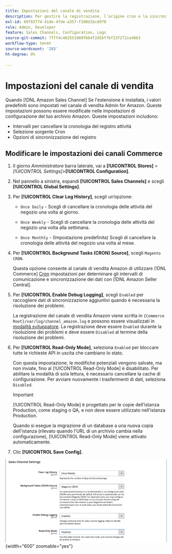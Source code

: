 ```yaml
---
title: Impostazioni del canale di vendita
description: Per gestire la registrazione, l’origine cron e la sincronizzazione per le funzioni del canale di vendita di Amazon, aggiorna la configurazione di Commerce.
exl-id: 69f83774-41de-4fde-a357-f100d1bcd9f0
role: Admin, Developer
feature: Sales Channels, Configuration, Logs
source-git-commit: 7fff4c463551089fb64f2d5bf7bf23f272ce4663
workflow-type: tm+mt
source-wordcount: '283'
ht-degree: 0%

---
```


# Impostazioni del canale di vendita

Quando [!DNL Amazon Sales Channel] Se l&#39;estensione è installata, i valori predefiniti sono impostati nel canale di vendita Admin for Amazon. Queste impostazioni possono essere modificate nelle impostazioni di configurazione del tuo archivio Amazon. Queste impostazioni includono:

- Intervalli per cancellare la cronologia del registro attività
- Selezione sorgente Cron
- Opzioni di sincronizzazione del registro

## Modificare le impostazioni dei canali Commerce

1. Il giorno _Amministratore_ barra laterale, vai a **[!UICONTROL Stores]** > _[!UICONTROL Settings]_>**[!UICONTROL Configuration]**.

1. Nel pannello a sinistra, espandi **[!UICONTROL Sales Channels]** e scegli **[!UICONTROL Global Settings]**.

1. Per **[!UICONTROL Clear Log History]**, scegli un’opzione:

   - `Once Daily` - Scegli di cancellare la cronologia delle attività del negozio una volta al giorno.

   - `Once Weekly` - Scegli di cancellare la cronologia delle attività del negozio una volta alla settimana.

   - `Once Monthly` - (Impostazione predefinita) Scegli di cancellare la cronologia delle attività del negozio una volta al mese.

1. Per **[!UICONTROL Background Tasks (CRON) Source]**, scegli `Magento CRON`.

   Questa opzione consente al canale di vendita Amazon di utilizzare [!DNL Commerce] [Cron](https://experienceleague.adobe.com/docs/commerce-admin/systems/tools/cron.html) impostazioni per determinare gli intervalli di comunicazione e sincronizzazione dei dati con [!DNL Amazon Seller Central].

1. Per **[!UICONTROL Enable Debug Logging]**, scegli `Enabled` per raccogliere dati di sincronizzazione aggiuntivi quando è necessaria la risoluzione dei problemi.

   La registrazione del canale di vendita Amazon viene scritta in `{Commerce Root}/var/log/channel_amazon.log` e possono essere visualizzati in [modalità sviluppatore](https://experienceleague.adobe.com/docs/commerce-admin/systems/tools/developer-tools.html#operation-modes). La registrazione deve essere `Enabled` durante la risoluzione dei problemi e deve essere `Disabled` al termine della risoluzione dei problemi.

1. Per **[!UICONTROL Read-Only Mode]**, seleziona `Enabled` per bloccare tutte le richieste API in uscita che cambiano lo stato.

   Con questa impostazione, le modifiche potenziali vengono salvate, ma non inviate, fino al [!UICONTROL Read-Only Mode] è disabilitato. Per abilitare la modalità di sola lettura, è necessario cancellare la cache di configurazione. Per avviare nuovamente i trasferimenti di dati, seleziona `Disabled`.

   >[!IMPORTANT]
   >
   >[!UICONTROL Read-Only Mode] è progettato per le copie dell’istanza Production, come staging o QA, e non deve essere utilizzato nell’istanza Production.
   >
   >Quando si esegue la migrazione di un database a una nuova copia dell&#39;istanza (rilevato quando l&#39;URL di un archivio cambia nella configurazione), [!UICONTROL Read-Only Mode] viene attivato automaticamente.

1. Clic **[!UICONTROL Save Config]**.

![Impostazioni configurazione Sales Channel](assets/config-sales-channel-global-settings.png){width="600" zoomable="yes"}
